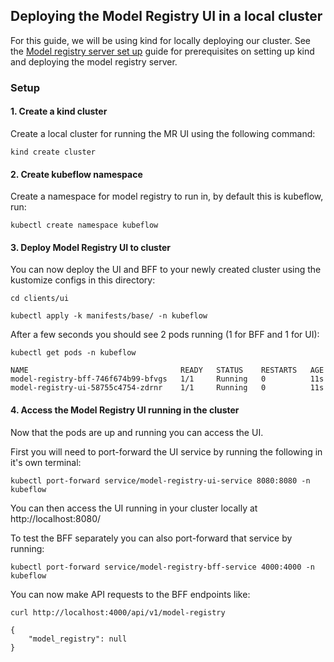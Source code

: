 [Model registry server set up]: ../../bff/docs/dev-guide.md

## Deploying the Model Registry UI in a local cluster

For this guide, we will be using kind for locally deploying our cluster. See
the [Model registry server set up] guide for prerequisites on setting up kind 
and deploying the model registry server.

### Setup
#### 1. Create a kind cluster
Create a local cluster for running the MR UI using the following command:
```shell
kind create cluster
```

#### 2. Create kubeflow namespace
Create a namespace for model registry to run in, by default this is kubeflow, run:
```shell
kubectl create namespace kubeflow
```

#### 3. Deploy Model Registry UI to cluster
You can now deploy the UI and BFF to your newly created cluster using the kustomize configs in this directory:
```shell
cd clients/ui

kubectl apply -k manifests/base/ -n kubeflow
```

After a few seconds you should see 2 pods running (1 for BFF and 1 for UI):
```shell
kubectl get pods -n kubeflow
```
```
NAME                                  READY   STATUS    RESTARTS   AGE
model-registry-bff-746f674b99-bfvgs   1/1     Running   0          11s
model-registry-ui-58755c4754-zdrnr    1/1     Running   0          11s
```

#### 4. Access the Model Registry UI running in the cluster
Now that the pods are up and running you can access the UI.

First you will need to port-forward the UI service by running the following in it's own terminal:
```shell
kubectl port-forward service/model-registry-ui-service 8080:8080 -n kubeflow
```

You can then access the UI running in your cluster locally at http://localhost:8080/

To test the BFF separately you can also port-forward that service by running:
```shell
kubectl port-forward service/model-registry-bff-service 4000:4000 -n kubeflow
```

You can now make API requests to the BFF endpoints like:
```shell
curl http://localhost:4000/api/v1/model-registry
```
```
{
    "model_registry": null
}
```
